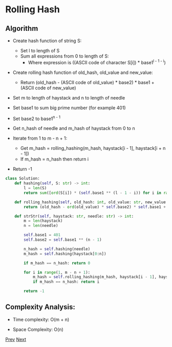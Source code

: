 # Rolling Hash

## Algorithm

* Create hash function of string S:
    * Set l to length of S
    * Sum all expressions from 0 to length of S:
        * Where expression is ((ASCII code of character S[i]) * base1<sup>l - 1 - i</sup>)
        
* Create rolling hash function of old_hash, old_value and new_value:
    * Return (old_hash - (ASCII code of old_value) * base2) * base1 + (ASCII code of new_value)

* Set m to length of haystack and n to length of needle
* Set base1 to sum big prime number (for example 401)
* Set base2 to base1<sup>n - 1</sup>
* Get n_hash of needle and m_hash of haystack from 0 to n
* Iterate from 1 to m - n + 1:
    * Get m_hash = rolling_hashing(m_hash, haystack[i - 1], haystack[i + n - 1])
    * If m_hash = n_hash then return i
* Return -1

```python
class Solution:
    def hashing(self, S: str) -> int:
        l = len(S)
        return sum([ord(S[i]) * (self.base1 ** (l - 1 - i)) for i in range(l)])

    def rolling_hashing(self, old_hash: int, old_value: str, new_value: str) -> int:
        return (old_hash - ord(old_value) * self.base2) * self.base1 + ord(new_value)

    def strStr(self, haystack: str, needle: str) -> int:
        m = len(haystack)
        n = len(needle)

        self.base1 = 401
        self.base2 = self.base1 ** (n - 1)

        n_hash = self.hashing(needle)
        m_hash = self.hashing(haystack[0:n])

        if m_hash == n_hash: return 0

        for i in range(1, m - n + 1):
            m_hash = self.rolling_hashing(m_hash, haystack[i - 1], haystack[i + n - 1])
            if m_hash == n_hash: return i

        return -1
```

## Complexity Analysis:

* Time complexity: O(m + n)

* Space Complexity: O(n)

[Prev](solution2.md) [Next](solution4.md)